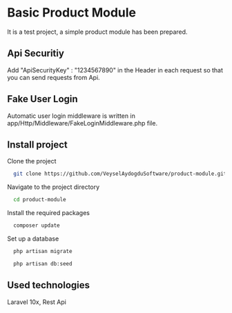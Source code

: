 
# Basic Product Module

It is a test project, a simple product module has been prepared.



## Api Securitiy

Add "ApiSecurityKey" : "1234567890" in the Header in each request so that you can send requests from Api.

## Fake User Login

Automatic user login middleware is written in app/Http/Middleware/FakeLoginMiddleware.php file.
## Install project

Clone the project

```bash
  git clone https://github.com/VeyselAydogduSoftware/product-module.git
```

Navigate to the project directory

```bash
  cd product-module
```

Install the required packages

```bash
  composer update
```

Set up a database

```bash
  php artisan migrate
```

```bash
  php artisan db:seed
```

  
## Used technologies

Laravel 10x, Rest Api
  
